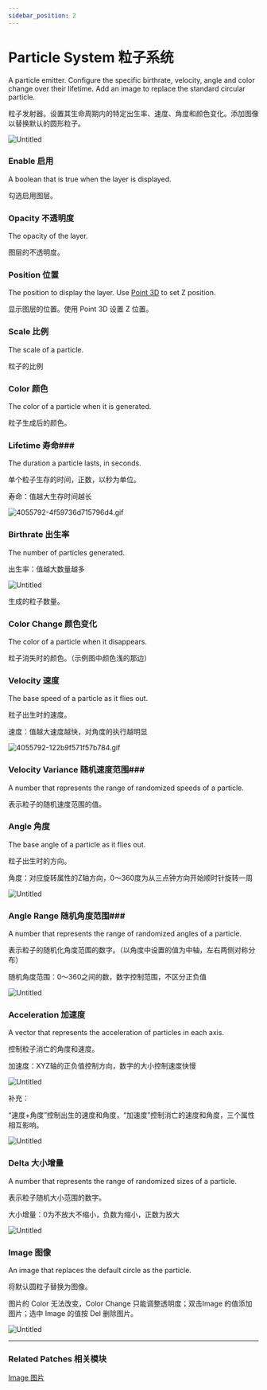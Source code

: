 ```yaml
---
sidebar_position: 2
---
```


# Particle System 粒子系统

A particle emitter. Configure the specific birthrate, velocity, angle and color change over their lifetime. Add an image to replace the standard circular particle.

粒子发射器。设置其生命周期内的特定出生率、速度、角度和颜色变化。添加图像以替换默认的圆形粒子。

![Untitled](https://s3.us-west-2.amazonaws.com/secure.notion-static.com/57ccc77d-febc-44d7-b6d3-c6dab5a2b2e8/Untitled.png?X-Amz-Algorithm=AWS4-HMAC-SHA256&X-Amz-Content-Sha256=UNSIGNED-PAYLOAD&X-Amz-Credential=AKIAT73L2G45EIPT3X45%2F20220602%2Fus-west-2%2Fs3%2Faws4_request&X-Amz-Date=20220602T185430Z&X-Amz-Expires=86400&X-Amz-Signature=4fbcd38889464af878d3519d2dfabc41cf8e182f2df0159905b4dcec4469cf53&X-Amz-SignedHeaders=host&response-content-disposition=filename%20%3D%22Untitled.png%22&x-id=GetObject)

### Enable 启用

A boolean that is true when the layer is displayed.

勾选启用图层。

### Opacity 不透明度

The opacity of the layer.

图层的不透明度。

### Position 位置

The position to display the layer. Use [Point 3D](./../Utility/Point%203D.md) to set Z position.

显示图层的位置。使用 Point 3D 设置 Z 位置。

### Scale 比例

The scale of a particle.

粒子的比例

### Color 颜色

The color of a particle when it is generated.

粒子生成后的颜色。

### Lifetime 寿命### 

The duration a particle lasts, in seconds.

单个粒子生存的时间，正数，以秒为单位。

寿命：值越大生存时间越长

![4055792-4f59736d715796d4.gif](https://s3.us-west-2.amazonaws.com/secure.notion-static.com/224ff8c2-e109-4d02-bfc5-80a834975775/4055792-4f59736d715796d4.gif?X-Amz-Algorithm=AWS4-HMAC-SHA256&X-Amz-Content-Sha256=UNSIGNED-PAYLOAD&X-Amz-Credential=AKIAT73L2G45EIPT3X45%2F20220602%2Fus-west-2%2Fs3%2Faws4_request&X-Amz-Date=20220602T185449Z&X-Amz-Expires=86400&X-Amz-Signature=268038f6aa1425f3ea2ff30daa2ceb84be6e035e263ca1636cbaf72b7c31479d&X-Amz-SignedHeaders=host&response-content-disposition=filename%20%3D%224055792-4f59736d715796d4.gif%22&x-id=GetObject)

### Birthrate 出生率

The number of particles generated.

出生率：值越大数量越多

![Untitled](https://s3.us-west-2.amazonaws.com/secure.notion-static.com/c2d93a3a-e0ec-40cf-98aa-60f419cdec7b/Untitled.gif?X-Amz-Algorithm=AWS4-HMAC-SHA256&X-Amz-Content-Sha256=UNSIGNED-PAYLOAD&X-Amz-Credential=AKIAT73L2G45EIPT3X45%2F20220602%2Fus-west-2%2Fs3%2Faws4_request&X-Amz-Date=20220602T185503Z&X-Amz-Expires=86400&X-Amz-Signature=938621e51363585421953b67521e5b11724692583b459408101cdf7d41db8f98&X-Amz-SignedHeaders=host&response-content-disposition=filename%20%3D%22Untitled.gif%22&x-id=GetObject)

生成的粒子数量。

### Color Change 颜色变化

The color of a particle when it disappears.

粒子消失时的颜色。（示例图中颜色浅的那边）

### Velocity 速度

The base speed of a particle as it flies out.

粒子出生时的速度。

速度：值越大速度越快，对角度的执行越明显

![4055792-122b9f571f57b784.gif](https://s3.us-west-2.amazonaws.com/secure.notion-static.com/6a67d140-4edf-4ec3-b87b-e8b099f90209/4055792-122b9f571f57b784.gif?X-Amz-Algorithm=AWS4-HMAC-SHA256&X-Amz-Content-Sha256=UNSIGNED-PAYLOAD&X-Amz-Credential=AKIAT73L2G45EIPT3X45%2F20220602%2Fus-west-2%2Fs3%2Faws4_request&X-Amz-Date=20220602T185518Z&X-Amz-Expires=86400&X-Amz-Signature=7d932d2ca640d53c461e28f52a7a2210b038f08cdabbbf52905a1de444371734&X-Amz-SignedHeaders=host&response-content-disposition=filename%20%3D%224055792-122b9f571f57b784.gif%22&x-id=GetObject)

### Velocity Variance 随机速度范围### 

A number that represents the range of randomized speeds of a particle.

表示粒子的随机速度范围的值。

### Angle 角度

The base angle of a particle as it flies out.

粒子出生时的方向。

角度：对应旋转属性的Z轴方向，0～360度为从三点钟方向开始顺时针旋转一周

![Untitled](https://s3.us-west-2.amazonaws.com/secure.notion-static.com/9b67990a-dd91-4ffc-bdac-087e5c8f6f39/Untitled.gif?X-Amz-Algorithm=AWS4-HMAC-SHA256&X-Amz-Content-Sha256=UNSIGNED-PAYLOAD&X-Amz-Credential=AKIAT73L2G45EIPT3X45%2F20220602%2Fus-west-2%2Fs3%2Faws4_request&X-Amz-Date=20220602T185529Z&X-Amz-Expires=86400&X-Amz-Signature=c7e4f7d0b25b8843fc9238847671120f10a4c434e1a06599f7b781c43ea71216&X-Amz-SignedHeaders=host&response-content-disposition=filename%20%3D%22Untitled.gif%22&x-id=GetObject)

### Angle Range 随机角度范围### 

A number that represents the range of randomized angles of a particle.

表示粒子的随机化角度范围的数字。（以角度中设置的值为中轴，左右两侧对称分布）

随机角度范围：0～360之间的数，数字控制范围，不区分正负值

![Untitled](https://s3.us-west-2.amazonaws.com/secure.notion-static.com/afe07d5e-fe1a-45ae-8cd3-12537678efa3/Untitled.gif?X-Amz-Algorithm=AWS4-HMAC-SHA256&X-Amz-Content-Sha256=UNSIGNED-PAYLOAD&X-Amz-Credential=AKIAT73L2G45EIPT3X45%2F20220602%2Fus-west-2%2Fs3%2Faws4_request&X-Amz-Date=20220602T185540Z&X-Amz-Expires=86400&X-Amz-Signature=98213a4c390babaa4619efc64e16bb410279fd82e4c2c07c229496bedc6f65d7&X-Amz-SignedHeaders=host&response-content-disposition=filename%20%3D%22Untitled.gif%22&x-id=GetObject)

### Acceleration 加速度

A vector that represents the acceleration of particles in each axis.

控制粒子消亡的角度和速度。

加速度：XYZ轴的正负值控制方向，数字的大小控制速度快慢

![Untitled](https://s3.us-west-2.amazonaws.com/secure.notion-static.com/cdd765c9-edd3-427b-937f-ea260fa34ac9/Untitled.gif?X-Amz-Algorithm=AWS4-HMAC-SHA256&X-Amz-Content-Sha256=UNSIGNED-PAYLOAD&X-Amz-Credential=AKIAT73L2G45EIPT3X45%2F20220602%2Fus-west-2%2Fs3%2Faws4_request&X-Amz-Date=20220602T185550Z&X-Amz-Expires=86400&X-Amz-Signature=e4fdbf245be72dca263718969d3fbc94d29c1fcd09604ce382bb862f7f29dd24&X-Amz-SignedHeaders=host&response-content-disposition=filename%20%3D%22Untitled.gif%22&x-id=GetObject)

补充：

“速度+角度”控制出生的速度和角度，“加速度”控制消亡的速度和角度，三个属性相互影响。

![Untitled](https://s3.us-west-2.amazonaws.com/secure.notion-static.com/a4730a8a-8a0d-4027-b23c-6bd940ced516/Untitled.gif?X-Amz-Algorithm=AWS4-HMAC-SHA256&X-Amz-Content-Sha256=UNSIGNED-PAYLOAD&X-Amz-Credential=AKIAT73L2G45EIPT3X45%2F20220602%2Fus-west-2%2Fs3%2Faws4_request&X-Amz-Date=20220602T185559Z&X-Amz-Expires=86400&X-Amz-Signature=0169c447e47ba75e59292ac1dcdfb974eaff733ec43bde5029e96babc71df671&X-Amz-SignedHeaders=host&response-content-disposition=filename%20%3D%22Untitled.gif%22&x-id=GetObject)

### Delta 大小增量

A number that represents the range of randomized sizes of a particle.

表示粒子随机大小范围的数字。

大小增量：0为不放大不缩小，负数为缩小，正数为放大

![Untitled](https://s3.us-west-2.amazonaws.com/secure.notion-static.com/d0f32cb0-fbc1-4a9a-9399-af3b7329bdcf/Untitled.gif?X-Amz-Algorithm=AWS4-HMAC-SHA256&X-Amz-Content-Sha256=UNSIGNED-PAYLOAD&X-Amz-Credential=AKIAT73L2G45EIPT3X45%2F20220602%2Fus-west-2%2Fs3%2Faws4_request&X-Amz-Date=20220602T185607Z&X-Amz-Expires=86400&X-Amz-Signature=7aaef0395b2690c293050a751141a947093eb0d9ce72da37722d648b32676948&X-Amz-SignedHeaders=host&response-content-disposition=filename%20%3D%22Untitled.gif%22&x-id=GetObject)

### Image 图像

An image that replaces the default circle as the particle.

将默认圆粒子替换为图像。

图片的 Color 无法改变，Color Change 只能调整透明度；双击Image 的值添加图片；选中 Image 的值按 Del 删除图片。

![Untitled](https://s3.us-west-2.amazonaws.com/secure.notion-static.com/db4a0aa8-83b5-4790-940e-7f9ff95cefa7/Untitled.jpeg?X-Amz-Algorithm=AWS4-HMAC-SHA256&X-Amz-Content-Sha256=UNSIGNED-PAYLOAD&X-Amz-Credential=AKIAT73L2G45EIPT3X45%2F20220602%2Fus-west-2%2Fs3%2Faws4_request&X-Amz-Date=20220602T185618Z&X-Amz-Expires=86400&X-Amz-Signature=f44b81d3b1407a9b52b04a1c7f8b3b424919eadf5cf849d5677c13014bcd8066&X-Amz-SignedHeaders=host&response-content-disposition=filename%20%3D%22Untitled.jpeg%22&x-id=GetObject)

------

### Related Patches 相关模块

[Image 图片](./Image%20Layer.md)

